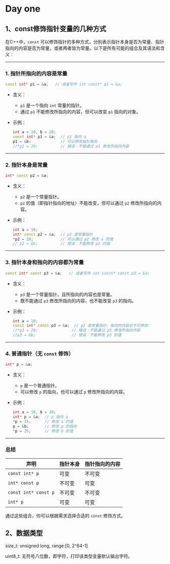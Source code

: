 # Day one

## 1、const修饰指针变量的几种方式

在C++中，`const` 可以修饰指针的多种方式，分别表示指针本身是否为常量、指针指向的内容是否为常量，或者两者皆为常量。以下是所有可能的组合及其语法和含义：

------

### 1. **指针所指向的内容是常量**

```cpp
const int* p1 = &a;   // 或者写作 int const* p1 = &a;
```

- 含义：

  - `p1` 是一个指向 `int` 常量的指针。
  - 通过 `p1` 不能修改所指向的内容，但可以改变 `p1` 指向的对象。

- 示例：

  ```cpp
  int a = 10, b = 20;
  const int* p1 = &a;  // p1 指向 a
  p1 = &b;             // 可以修改指针指向
  //*p1 = 30;          // 错误：不能通过 p1 修改所指向内容
  ```

------

### 2. **指针本身是常量**

```cpp
int* const p2 = &a;
```

- 含义：

  - `p2` 是一个常量指针。
  - `p2` 的值（即指针指向的地址）不能改变，但可以通过 `p2` 修改所指向的内容。

- 示例：

  ```cpp
  int a = 10;
  int* const p2 = &a;  // p2 是常量指针
  *p2 = 20;            // 可以通过 p2 修改 a 的值
  // p2 = &b;          // 错误：不能修改 p2 的值
  ```

------

### 3. **指针本身和指向的内容都为常量**

```cpp
const int* const p3 = &a;   // 或者写作 int const* const p3 = &a;
```

- 含义：

  - `p3` 是一个常量指针，且所指向的内容也是常量。
  - 既不能通过 `p3` 修改所指向的内容，也不能改变 `p3` 的指向。

- 示例：

  ```cpp
  int a = 10;
  const int* const p3 = &a;  // p3 是常量指针，指向的内容也不可修改
  //*p3 = 20;               // 错误：不能通过 p3 修改所指向内容
  //p3 = &b;                // 错误：不能修改 p3 的值
  ```

------

### 4. **普通指针（无 `const` 修饰）**

```cpp
int* p = &a;
```

- 含义：

  - `p` 是一个普通指针。
  - 可以修改 `p` 的指向，也可以通过 `p` 修改所指向的内容。

- 示例：

  ```cpp
  int a = 10, b = 20;
  int* p = &a;  // p 指向 a
  *p = 15;      // 修改 a 的值
  p = &b;       // 修改 p 的指向
  *p = 25;      // 修改 b 的值
  ```

------

### 总结

| **声明**             | **指针本身** | **指针指向的内容** |
| -------------------- | ------------ | ------------------ |
| `const int* p`       | 可变         | 不可变             |
| `int* const p`       | 不可变       | 可变               |
| `const int* const p` | 不可变       | 不可变             |
| `int* p`             | 可变         | 可变               |

通过这些组合，你可以根据需求选择合适的 `const` 修饰方式。

## 2、数据类型

size_t: unsigned long, range:[0, 2^64-1]

uint8_t: 无符号八位数，即字符，打印该类型变量默认输出字符。